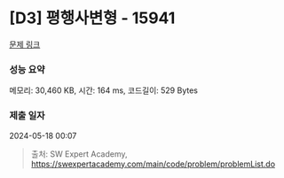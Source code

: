 # [D3] 평행사변형 - 15941 

[문제 링크](https://swexpertacademy.com/main/code/problem/problemDetail.do?contestProbId=AYVgOZEKOpcDFAQK) 

### 성능 요약

메모리: 30,460 KB, 시간: 164 ms, 코드길이: 529 Bytes

### 제출 일자

2024-05-18 00:07



> 출처: SW Expert Academy, https://swexpertacademy.com/main/code/problem/problemList.do